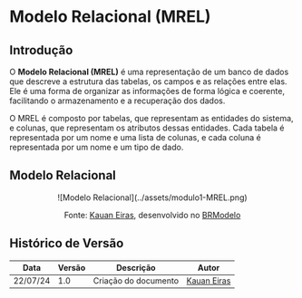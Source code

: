# **Modelo Relacional (MREL)**

## Introdução
O **Modelo Relacional (MREL)** é uma representação de um banco de dados que descreve a estrutura das tabelas, os campos e as relações entre elas. Ele é uma forma de organizar as informações de forma lógica e coerente, facilitando o armazenamento e a recuperação dos dados.

O MREL é composto por tabelas, que representam as entidades do sistema, e colunas, que representam os atributos dessas entidades. Cada tabela é representada por um nome e uma lista de colunas, e cada coluna é representada por um nome e um tipo de dado.

## Modelo Relacional

<center>
![Modelo Relacional](../assets/modulo1-MREL.png)

Fonte: [Kauan Eiras](https://github.com/kauaneiras), desenvolvido no [BRModelo](https://www.sis4.com/brModelo/)

</center>

## Histórico de Versão
| Data |	Versão	| Descrição	| Autor |
| --- | --- | --- | --- |
| 22/07/24 |	1.0 |	Criação do documento| [Kauan Eiras](https://github.com/kauaneiras)